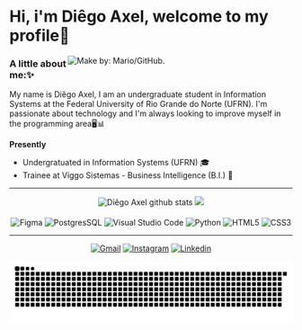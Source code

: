 # Hi, i'm Diêgo Axel, welcome to my profile📌



<img align="right" alt="Make by: Mario/GitHub." src="https://user-images.githubusercontent.com/74038190/225813708-98b745f2-7d22-48cf-9150-083f1b00d6c9.gif" width="400"  height="auto"/>

### A little about me:✨
My name is Diêgo Axel, I am an undergraduate student in Information Systems at the Federal University of Rio Grande do Norte (UFRN). I'm passionate about technology and I'm always looking to improve myself in the programming area🖥️📊  


**Presently**

- Undergratuated in Information Systems (UFRN) 🎓
- Trainee at Viggo Sistemas - Business Intelligence (B.I.) 👾
___

<div align="center"> 

  <img height="160em" src="https://github-readme-stats.vercel.app/api?username=Diego-Axel&show_icons=true&theme=synthwave" alt="Diêgo Axel github stats" /> 
  <img height="160em" src="https://github-readme-stats.vercel.app/api/top-langs/?username=Diego-Axel&layout=compact&langs_count=16&theme=synthwave"/>



<div style="display: inline_block"><br/>
  <img align="center" alt="Figma" src="https://img.shields.io/badge/Figma-F24E1E?style=for-the-badge&logo=figma&logoColor=white" />
  <img align="center" alt="PostgresSQL" src="https://img.shields.io/badge/PostgreSQL-316192?style=for-the-badge&logo=postgresql&logoColor=white" />
  <img align="center" alt="Visual Studio Code" src="https://img.shields.io/badge/Visual_Studio_Code-0078D4?style=for-the-badge&logo=visual%20studio%20code&logoColor=white" />
  <img align="center" alt="Python" src="https://img.shields.io/badge/Python-14354C?style=for-the-badge&logo=python&logoColor=white" />
  <img align="center" alt="HTML5" src="https://img.shields.io/badge/HTML5-E34F26?style=for-the-badge&logo=html5&logoColor=white" />
  <img align="center" alt="CSS3" src="https://img.shields.io/badge/CSS3-1572B6?style=for-the-badge&logo=css3&logoColor=white" />
    
    
 
___
[![Gmail](https://img.shields.io/badge/Gmail-D14836?style=for-the-badge&logo=gmail&logoColor=white)](mailto:diegoaxelbsr@gmail.com?!&&p=4740667362060c04JmltdHM9MTcwMTY0ODAwMCZpZ3VpZD0zM2Y4NTM4Ni0yMDEwLTZhOTEtMzQ3Yi00MDU0MjFjNjZiZTcmaW5zaWQ9NTE5Ng&ptn=3&ver=2&hsh=3&fclid=33f85386-2010-6a91-347b-405421c66be7&psq=gmail&u=a1aHR0cDovL21haWwuZ29vZ2xlLmNvbS9tYWlsP2hsPXB0LUJS&ntb=1)
[![Instagram](https://img.shields.io/badge/Instagram-E4405F?style=for-the-badge&logo=instagram&logoColor=white)](https://instagram.com/diegoaxelbsr)
[![Linkedin](https://img.shields.io/badge/LinkedIn-0077B5?style=for-the-badge&logo=linkedin&logoColor=white)](https://www.linkedin.com/in/di%C3%AAgo-axel-1684452b5/)

<picture>
  <source media="(prefers-color-scheme: dark)" srcset="https://raw.githubusercontent.com/Diego-Axel/Diego-Axel/output/github-contribution-grid-snake-dark.svg">
  <source media="(prefers-color-scheme: light)" srcset="https://raw.githubusercontent.com/Diego-Axel/Diego-Axel/output/github-contribution-grid-snake.svg">
  <img alt="github contribution grid snake animation" src="https://raw.githubusercontent.com/Diego-Axel/Diego-Axel/output/github-contribution-grid-snake.svg">
</picture>
<br><br>
